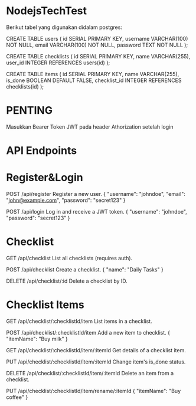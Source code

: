 # NodejsTechTest

Berikut tabel yang digunakan didalam postgres:

CREATE TABLE users (
  id SERIAL PRIMARY KEY,
  username VARCHAR(100) NOT NULL,
  email VARCHAR(100) NOT NULL,
  password TEXT NOT NULL
);

CREATE TABLE checklists (
  id SERIAL PRIMARY KEY,
  name VARCHAR(255),
  user_id INTEGER REFERENCES users(id)
);

CREATE TABLE items (
  id SERIAL PRIMARY KEY,
  name VARCHAR(255),
  is_done BOOLEAN DEFAULT FALSE,
  checklist_id INTEGER REFERENCES checklists(id)
);

# PENTING
Masukkan Bearer Token JWT pada header Athorization setelah login

# API Endpoints

# Register&Login

POST /api/register
Register a new user.
{
  "username": "johndoe",
  "email": "john@example.com",
  "password": "secret123"
}

POST /api/login
Log in and receive a JWT token.
{
  "username": "johndoe",
  "password": "secret123"
}

# Checklist

GET /api/checklist
List all checklists (requires auth).

POST /api/checklist
Create a checklist.
{
  "name": "Daily Tasks"
}

DELETE /api/checklist/:id
Delete a checklist by ID.

# Checklist Items

GET /api/checklist/:checklistId/item
List items in a checklist.

POST /api/checklist/:checklistId/item
Add a new item to checklist.
{
  "itemName": "Buy milk"
}

GET /api/checklist/:checklistId/item/:itemId
Get details of a checklist item.

PUT /api/checklist/:checklistId/item/:itemId
Change item's is_done status.

DELETE /api/checklist/:checklistId/item/:itemId
Delete an item from a checklist.

PUT /api/checklist/:checklistId/item/rename/:itemId
{
  "itemName": "Buy coffee"
}